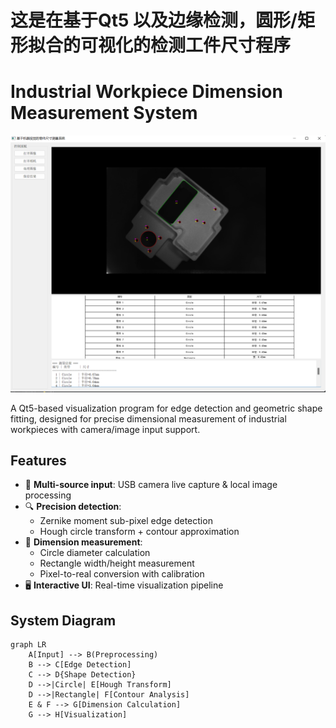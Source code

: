 # 这是在基于Qt5 以及边缘检测，圆形/矩形拟合的可视化的检测工件尺寸程序

# Industrial Workpiece Dimension Measurement System

![Application Screenshot](output.png)

A Qt5-based visualization program for edge detection and geometric shape fitting, designed for precise dimensional measurement of industrial workpieces with camera/image input support.

## Features
- 🎥 **Multi-source input**: USB camera live capture & local image processing
- 🔍 **Precision detection**: 
  - Zernike moment sub-pixel edge detection
  - Hough circle transform + contour approximation
- 📏 **Dimension measurement**:
  - Circle diameter calculation
  - Rectangle width/height measurement
  - Pixel-to-real conversion with calibration
- 🖥️ **Interactive UI**: Real-time visualization pipeline

## System Diagram
```mermaid
graph LR
    A[Input] --> B(Preprocessing)
    B --> C[Edge Detection]
    C --> D{Shape Detection}
    D -->|Circle| E[Hough Transform]
    D -->|Rectangle| F[Contour Analysis]
    E & F --> G[Dimension Calculation]
    G --> H[Visualization]
